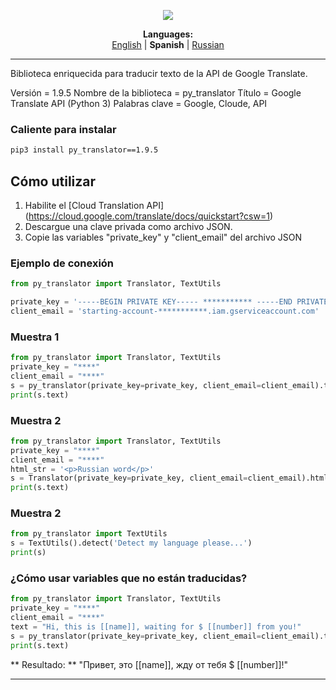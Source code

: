 <p align="center"><img src="https://github.com/markolofsen/py_translator//blob/master/.banners/banner_es.png?raw=1" /></p>
<p align="center"><b>Languages:</b><br /><a href="https://github.com/markolofsen/py_translator/blob/master/README.md">English</a> | <b>Spanish</b> | <a href="https://github.com/markolofsen/py_translator/blob/master/README_ru.md">Russian</a></p>

---

Biblioteca enriquecida para traducir texto de la API de Google Translate.

Versión = 1.9.5
Nombre de la biblioteca = py_translator
Título = Google Translate API (Python 3)
Palabras clave = Google, Cloude, API

### Caliente para instalar

```sh
pip3 install py_translator==1.9.5
```


## Cómo utilizar

1. Habilite el [Cloud Translation API] (https://cloud.google.com/translate/docs/quickstart?csw=1)
2. Descargue una clave privada como archivo JSON.
3. Copie las variables &quot;private_key&quot; y &quot;client_email&quot; del archivo JSON


### Ejemplo de conexión
```python
from py_translator import Translator, TextUtils

private_key = '-----BEGIN PRIVATE KEY----- *********** -----END PRIVATE KEY-----'
client_email = 'starting-account-***********.iam.gserviceaccount.com'
```

### Muestra 1
```python
from py_translator import Translator, TextUtils
private_key = "****"
client_email = "****"
s = py_translator(private_key=private_key, client_email=client_email).translate(text="Hello new world!", target_language='cn')
print(s.text)
```

### Muestra 2
```python
from py_translator import Translator, TextUtils
private_key = "****"
client_email = "****"
html_str = '<p>Russian word</p>'
s = Translator(private_key=private_key, client_email=client_email).html(text=html_str, target_language='ru')
print(s.text)
```

### Muestra 2
```python
from py_translator import TextUtils
s = TextUtils().detect('Detect my language please...')
print(s)
```



### ¿Cómo usar variables que no están traducidas?
```python
from py_translator import Translator, TextUtils
private_key = "****"
client_email = "****"
text = "Hi, this is [[name]], waiting for $ [[number]] from you!"
s = py_translator(private_key=private_key, client_email=client_email).translate(text="Hello new world!", target_language='ru')
print(s.text)
```

** Resultado: ** &quot;Привет, это [[name]], жду от тебя $ [[number]]!&quot;

---

